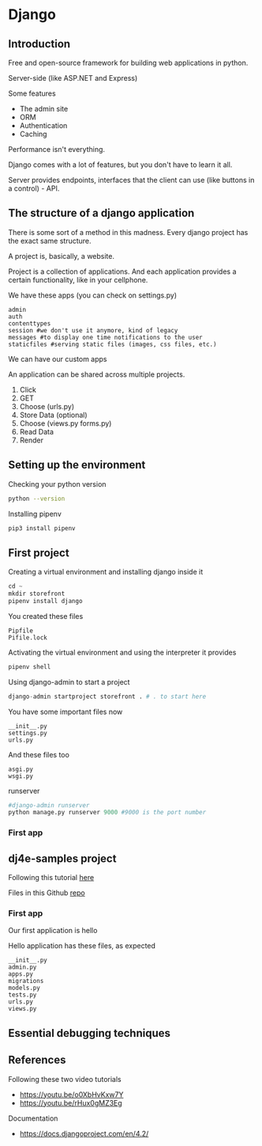 
# Django

## Introduction

Free and open-source framework for building web applications in python.

Server-side (like ASP.NET and Express)

Some features

- The admin site
- ORM
- Authentication
- Caching

Performance isn't everything.

Django comes with a lot of features, but you don't have to learn it all.

Server provides endpoints, interfaces that the client can use (like buttons in a control) - API.

## The structure of a django application

There is some sort of a method in this madness. Every django project has the exact same structure.

A project is, basically, a website.

Project is a collection of applications. And each application provides
a certain functionality, like in your cellphone.

We have these apps (you can check on settings.py)
```
admin
auth
contenttypes
session #we don't use it anymore, kind of legacy
messages #to display one time notifications to the user
staticfiles #serving static files (images, css files, etc.)
```

We can have our custom apps

An application can be shared across multiple projects.

1. Click
1. GET
1. Choose (urls.py) 
1. Store Data (optional)
1. Choose (views.py forms.py)
1. Read Data
1. Render

## Setting up the environment

Checking your python version
```sh
python --version
```

Installing pipenv
```sh
pip3 install pipenv
```

## First project

Creating a virtual environment and installing django inside it
```python
cd ~
mkdir storefront
pipenv install django
```

You created these files
```
Pipfile
Pifile.lock
```

Activating the virtual environment and using the interpreter it provides
```python
pipenv shell
```

Using django-admin to start a project
```python
django-admin startproject storefront . # . to start here
```

You have some important files now
```
__init__.py
settings.py
urls.py
```

And these files too
```
asgi.py
wsgi.py
```

runserver
```python
#django-admin runserver
python manage.py runserver 9000 #9000 is the port number
```

### First app



## dj4e-samples project

Following this tutorial [here](https://youtu.be/o0XbHvKxw7Y)

Files in this Github [repo](https://github.com/csev/dj4e-samples)

### First app

Our first application is hello

Hello application has these files, as expected
```
__init__.py
admin.py
apps.py
migrations
models.py
tests.py
urls.py
views.py
```

## Essential debugging techniques

## References

Following these two video tutorials
- <https://youtu.be/o0XbHvKxw7Y>
- <https://youtu.be/rHux0gMZ3Eg>

Documentation
- <https://docs.djangoproject.com/en/4.2/>
